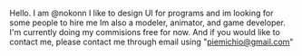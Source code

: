 Hello. I am @nokonn
I like to design UI for programs and im looking for some people to hire me
Im also a modeler, animator, and game developer.
I'm currently doing my commisions free for now.
And if you would like to contact me, please contact me through email using "piemichio@gmail.com"

<!---
nokonn/nokonn is a ✨ special ✨ repository because its `README.md` (this file) appears on your GitHub profile.
You can click the Preview link to take a look at your changes.
--->
